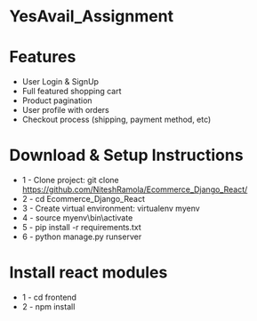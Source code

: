 # YesAvail_Assignment

# Features
* User Login & SignUp
* Full featured shopping cart
* Product pagination
* User profile with orders
* Checkout process (shipping, payment method, etc)



# Download & Setup Instructions

* 1 - Clone project: git clone https://github.com/NiteshRamola/Ecommerce_Django_React/
* 2 - cd Ecommerce_Django_React
* 3 - Create virtual environment: virtualenv myenv
* 4 - source myenv\bin\activate
* 5 - pip install -r requirements.txt
* 6 - python manage.py runserver

# Install react modules
* 1 - cd frontend
* 2 - npm install
